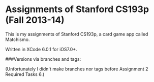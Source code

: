 Assignments of Stanford CS193p (Fall 2013-14)
======

This is my assignments of Stanford CS193p, a card game app called Matchismo.

Written in XCode 6.0.1 for iOS7.0+.

###Versions via branches and tags:

(Unfortunately I didn't make branches nor tags before Assignment 2 Required Tasks 6.)







